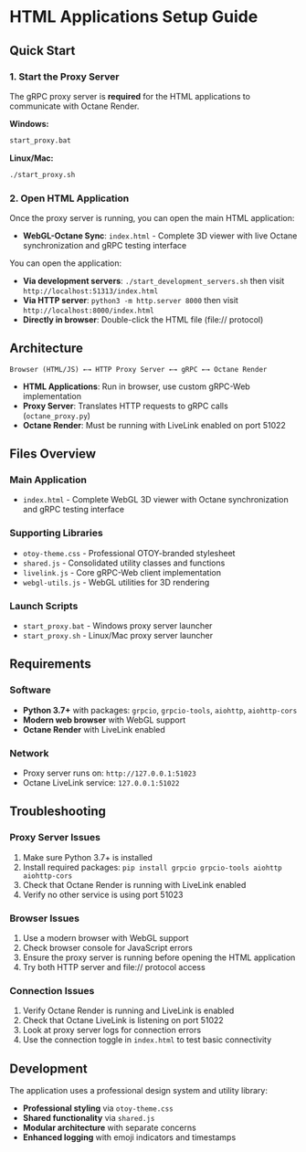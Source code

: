 # HTML Applications Setup Guide

## Quick Start

### 1. Start the Proxy Server
The gRPC proxy server is **required** for the HTML applications to communicate with Octane Render.

**Windows:**
```bash
start_proxy.bat
```

**Linux/Mac:**
```bash
./start_proxy.sh
```

### 2. Open HTML Application
Once the proxy server is running, you can open the main HTML application:

- **WebGL-Octane Sync**: `index.html` - Complete 3D viewer with live Octane synchronization and gRPC testing interface

You can open the application:
- **Via development servers**: `./start_development_servers.sh` then visit `http://localhost:51313/index.html`
- **Via HTTP server**: `python3 -m http.server 8000` then visit `http://localhost:8000/index.html`
- **Directly in browser**: Double-click the HTML file (file:// protocol)

## Architecture

```
Browser (HTML/JS) ←→ HTTP Proxy Server ←→ gRPC ←→ Octane Render
```

- **HTML Applications**: Run in browser, use custom gRPC-Web implementation
- **Proxy Server**: Translates HTTP requests to gRPC calls (`octane_proxy.py`)
- **Octane Render**: Must be running with LiveLink enabled on port 51022

## Files Overview

### Main Application
- `index.html` - Complete WebGL 3D viewer with Octane synchronization and gRPC testing interface

### Supporting Libraries
- `otoy-theme.css` - Professional OTOY-branded stylesheet
- `shared.js` - Consolidated utility classes and functions
- `livelink.js` - Core gRPC-Web client implementation
- `webgl-utils.js` - WebGL utilities for 3D rendering

### Launch Scripts
- `start_proxy.bat` - Windows proxy server launcher
- `start_proxy.sh` - Linux/Mac proxy server launcher

## Requirements

### Software
- **Python 3.7+** with packages: `grpcio`, `grpcio-tools`, `aiohttp`, `aiohttp-cors`
- **Modern web browser** with WebGL support
- **Octane Render** with LiveLink enabled

### Network
- Proxy server runs on: `http://127.0.0.1:51023`
- Octane LiveLink service: `127.0.0.1:51022`

## Troubleshooting

### Proxy Server Issues
1. Make sure Python 3.7+ is installed
2. Install required packages: `pip install grpcio grpcio-tools aiohttp aiohttp-cors`
3. Check that Octane Render is running with LiveLink enabled
4. Verify no other service is using port 51023

### Browser Issues
1. Use a modern browser with WebGL support
2. Check browser console for JavaScript errors
3. Ensure the proxy server is running before opening the HTML application
4. Try both HTTP server and file:// protocol access

### Connection Issues
1. Verify Octane Render is running and LiveLink is enabled
2. Check that Octane LiveLink is listening on port 51022
3. Look at proxy server logs for connection errors
4. Use the connection toggle in `index.html` to test basic connectivity

## Development

The application uses a professional design system and utility library:
- **Professional styling** via `otoy-theme.css`
- **Shared functionality** via `shared.js`
- **Modular architecture** with separate concerns
- **Enhanced logging** with emoji indicators and timestamps